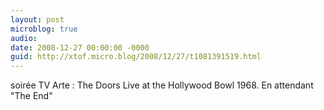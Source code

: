 ```yaml
---
layout: post
microblog: true
audio: 
date: 2008-12-27 00:00:00 -0000
guid: http://xtof.micro.blog/2008/12/27/t1081391519.html
---
```

soirée TV Arte : The Doors Live at the Hollywood Bowl 1968. En attendant "The End"
